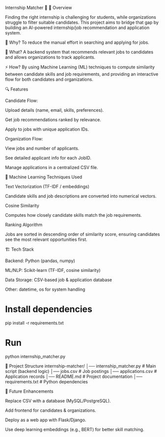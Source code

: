 Internship Matcher 🚀
📌 Overview

Finding the right internship is challenging for students, while organizations struggle to filter suitable candidates. This project aims to bridge that gap by building an AI-powered internship/job recommendation and application system.

🎯 Why? To reduce the manual effort in searching and applying for jobs.

🤔 What? A backend system that recommends relevant jobs to candidates and allows organizations to track applicants.

⚡ How? By using Machine Learning (ML) techniques to compute similarity between candidate skills and job requirements, and providing an interactive flow for both candidates and organizations.

🔍 Features

Candidate Flow:

Upload details (name, email, skills, preferences).

Get job recommendations ranked by relevance.

Apply to jobs with unique application IDs.

Organization Flow:

View jobs and number of applicants.

See detailed applicant info for each JobID.

Manage applications in a centralized CSV file.

🧠 Machine Learning Techniques Used

Text Vectorization (TF-IDF / embeddings)

Candidate skills and job descriptions are converted into numerical vectors.

Cosine Similarity

Computes how closely candidate skills match the job requirements.

Ranking Algorithm

Jobs are sorted in descending order of similarity score, ensuring candidates see the most relevant opportunities first.

🏗️ Tech Stack

Backend: Python (pandas, numpy)

ML/NLP: Scikit-learn (TF-IDF, cosine similarity)

Data Storage: CSV-based job & application database

Other: datetime, os for system handling


# Install dependencies
pip install -r requirements.txt

# Run
python internship_matcher.py

📂 Project Structure
internship-matcher/
│── internship_matcher.py    # Main script (backend logic)
│── jobs.csv                 # Job postings
│── applications.csv         # Application records
│── README.md                # Project documentation
│── requirements.txt         # Python dependencies

🚀 Future Enhancements

Replace CSV with a database (MySQL/PostgreSQL).

Add frontend for candidates & organizations.

Deploy as a web app with Flask/Django.

Use deep learning embeddings (e.g., BERT) for better skill matching.
